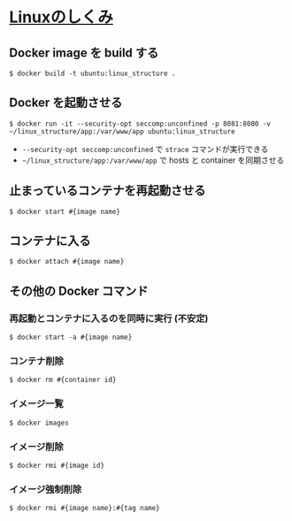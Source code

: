 # [Linuxのしくみ](https://www.amazon.co.jp/%E8%A9%A6%E3%81%97%E3%81%A6%E7%90%86%E8%A7%A3-Linux%E3%81%AE%E3%81%97%E3%81%8F%E3%81%BF-%E5%AE%9F%E9%A8%93%E3%81%A8%E5%9B%B3%E8%A7%A3%E3%81%A7%E5%AD%A6%E3%81%B6OS%E3%81%A8%E3%83%8F%E3%83%BC%E3%83%89%E3%82%A6%E3%82%A7%E3%82%A2%E3%81%AE%E5%9F%BA%E7%A4%8E%E7%9F%A5%E8%AD%98-%E6%AD%A6%E5%86%85-%E8%A6%9A/dp/477419607X)



## Docker image を build する

```
$ docker build -t ubuntu:linux_structure .
```

## Docker を起動させる

```
$ docker run -it --security-opt seccomp:unconfined -p 8081:8080 -v ~/linux_structure/app:/var/www/app ubuntu:linux_structure
```

- `--security-opt seccomp:unconfined` で `strace` コマンドが実行できる
- `~/linux_structure/app:/var/www/app` で hosts と container を同期させる

## 止まっているコンテナを再起動させる

```
$ docker start #{image name}
``` 

## コンテナに入る

```
$ docker attach #{image name}
```

## その他の Docker コマンド

### 再起動とコンテナに入るのを同時に実行 (不安定)

```
$ docker start -a #{image name}
```

### コンテナ削除

```
$ docker rm #{container id}
```

### イメージ一覧

```
$ docker images
```

### イメージ削除

```
$ docker rmi #{image id}
```

### イメージ強制削除

```
$ docker rmi #{image name}:#{tag name}
```
